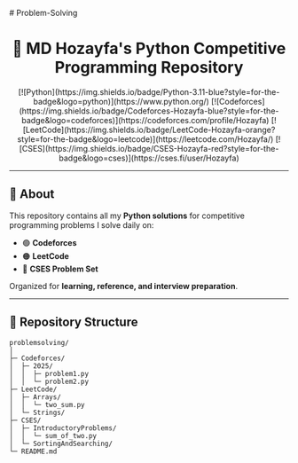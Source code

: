 
#   P r o b l e m - S o l v i n g 
<h1 align="center">🐍 MD Hozayfa's Python Competitive Programming Repository</h1>

<p align="center">
  [![Python](https://img.shields.io/badge/Python-3.11-blue?style=for-the-badge&logo=python)](https://www.python.org/)
  [![Codeforces](https://img.shields.io/badge/Codeforces-Hozayfa-blue?style=for-the-badge&logo=codeforces)](https://codeforces.com/profile/Hozayfa)
  [![LeetCode](https://img.shields.io/badge/LeetCode-Hozayfa-orange?style=for-the-badge&logo=leetcode)](https://leetcode.com/Hozayfa/)
  [![CSES](https://img.shields.io/badge/CSES-Hozayfa-red?style=for-the-badge&logo=cses)](https://cses.fi/user/Hozayfa)
</p>

---

## 🌟 About

This repository contains all my **Python solutions** for competitive programming problems I solve daily on:  

- 🟢 **Codeforces**  
- 🟠 **LeetCode**  
- 🔴 **CSES Problem Set**  

Organized for **learning, reference, and interview preparation**.

---

## 📂 Repository Structure

```text
problemsolving/
│
├─ Codeforces/
│  ├─ 2025/
│  │  ├─ problem1.py
│  │  └─ problem2.py
├─ LeetCode/
│  ├─ Arrays/
│  │  └─ two_sum.py
│  └─ Strings/
├─ CSES/
│  ├─ IntroductoryProblems/
│  │  └─ sum_of_two.py
│  └─ SortingAndSearching/
└─ README.md

 




